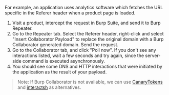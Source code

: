 For example, an application uses analytics software which fetches the URL specific in the Referer header when a product page is loaded.
1. Visit a product, intercept the request in Burp Suite, and send it to Burp Repeater.
2. Go to the Repeater tab. Select the Referer header, right-click and select "Insert Collaborator Payload" to replace the original domain with a Burp Collaborator generated domain. Send the request.
3. Go to the Collaborator tab, and click "Poll now". If you don't see any interactions listed, wait a few seconds and try again, since the server-side command is executed asynchronously.
4. You should see some DNS and HTTP interactions that were initiated by the application as the result of your payload.
> Note: If Burp Collaborator is not available, we can use [CanaryTokens](https://canarytokens.org/generate#) and [interactsh](https://github.com/projectdiscovery/interactsh) as alternatives.
